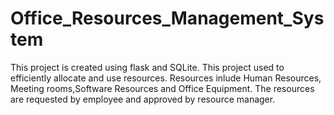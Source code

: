# Office_Resources_Management_System
This project is created using flask and SQLite. This project used to efficiently allocate and use resources. Resources inlude Human Resources, Meeting rooms,Software Resources and Office Equipment. The resources are requested by employee and approved by resource manager.
